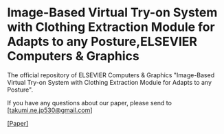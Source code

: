# Image-Based Virtual Try-on System with Clothing Extraction Module for Adapts to any Posture,ELSEVIER Computers & Graphics
The official repository of ELSEVIER Computers & Graphics "Image-Based Virtual Try-on System with Clothing Extraction Module for Adapts to any Posture".

If you have any questions about our paper, please send to [takumi.ne.jp530@gmail.com]

[[Paper]](https://www.sciencedirect.com/science/article/abs/pii/S0097849322001091)
